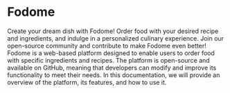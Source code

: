 # Fodome
Create your dream dish with Fodome! Order food with your desired recipe and ingredients, and indulge in a personalized culinary experience. Join our open-source community and contribute to make Fodome even better!
Fodome is a web-based platform designed to enable users to order food with specific ingredients and recipes. The platform is open-source and available on GitHub, meaning that developers can modify and improve its functionality to meet their needs. In this documentation, we will provide an overview of the platform, its features, and how to use it.
